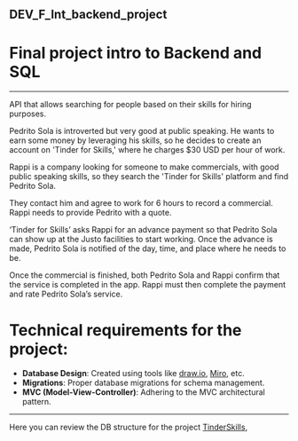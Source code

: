 ## DEV_F_Int_backend_project

# Final project intro to Backend and SQL 

---

API that allows searching for people based on their skills for hiring purposes.

Pedrito Sola is introverted but very good at public speaking. He wants to earn some money by leveraging his skills, so he decides to create an account on 'Tinder for Skills,' where he charges $30 USD per hour of work.

Rappi is a company looking for someone to make commercials, with good public speaking skills, so they search the 'Tinder for Skills' platform and find Pedrito Sola.

They contact him and agree to work for 6 hours to record a commercial. Rappi needs to provide Pedrito with a quote.

‘Tinder for Skills’ asks Rappi for an advance payment so that Pedrito Sola can show up at the Justo facilities to start working. Once the advance is made, Pedrito Sola is notified of the day, time, and place where he needs to be.

Once the commercial is finished, both Pedrito Sola and Rappi confirm that the service is completed in the app. Rappi must then complete the payment and rate Pedrito Sola’s service.

# Technical requirements for the project:

- **Database Design**: Created using tools like [draw.io](https://www.draw.io/), [Miro](https://miro.com/), etc.
- **Migrations**: Proper database migrations for schema management.
- **MVC (Model-View-Controller)**: Adhering to the MVC architectural pattern.

---

Here you can review the DB structure for the project [TinderSkills](https://app.diagrams.net/#G1wCml9SXGktpadjBuIHekR-e-eeddkRJs#%7B%22pageId%22%3A%22cClwC9KlN5hRPotR0w1L%22%7D),
